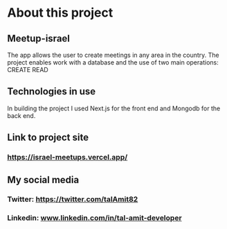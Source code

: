# About this project
## Meetup-israel

The app allows the user to create meetings in any area in the country.
The project enables work with a database and the use of two main operations:
CREATE
READ

## Technologies in use
In building the project I used Next.js for the front end and Mongodb for the back end.

## Link to project site
### https://israel-meetups.vercel.app/

## My social media

### Twitter: https://twitter.com/talAmit82
### Linkedin: www.linkedin.com/in/tal-amit-developer
